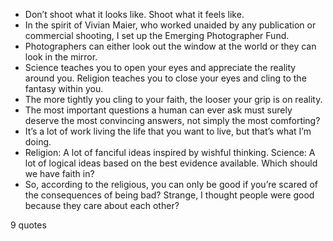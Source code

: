  - Don’t shoot what it looks like. Shoot what it feels like.
 - In the spirit of Vivian Maier, who worked unaided by any publication or commercial shooting, I set up the Emerging Photographer Fund.
 - Photographers can either look out the window at the world or they can look in the mirror.
 - Science teaches you to open your eyes and appreciate the reality around you. Religion teaches you to close your eyes and cling to the fantasy within you.
 - The more tightly you cling to your faith, the looser your grip is on reality.
 - The most important questions a human can ever ask must surely deserve the most convincing answers, not simply the most comforting?
 - It’s a lot of work living the life that you want to live, but that’s what I’m doing.
 - Religion: A lot of fanciful ideas inspired by wishful thinking. Science: A lot of logical ideas based on the best evidence available. Which should we have faith in?
 - So, according to the religious, you can only be good if you’re scared of the consequences of being bad? Strange, I thought people were good because they care about each other?

9 quotes